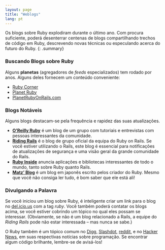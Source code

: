 ```yaml
---
layout: page
title: "Weblogs"
lang: pt
---
```


Os blogs sobre Ruby explodiram durante o último ano. Com procura
suficiente, poderá desenterrar centenas de blogs compartilhando trechos de
código em Ruby, descrevendo novas técnicas ou especulando acerca do
futuro do Ruby.
{: .summary}

### Buscando Blogs sobre Ruby

Alguns **planetas** (agregadores de _feeds_ especializados) tem rodado por
anos. Alguns deles fornecem um conteúdo conveniente:

* [Ruby Corner][4]
* [Planet Ruby][5]
* [PlanetRubyOnRails.com][7]

### Blogs Notáveis

Alguns blogs destacam-se pela frequência e rapidez das suas
atualizações.

* [**O’Reilly Ruby**][8] é um blog de um grupo com tutoriais e entrevistas
  com pessoas interessantes da comunidade.
* [**Riding Rails**][9] é o blog de grupo oficial da equipa do Ruby on
  Rails. Se você estiver utilizando o Rails, este blog é essencial para
  notificações de atualizações de segurança e uma visão geral da
  grande comunidade do Rails.
* [**Ruby Inside**][10] anuncia aplicações e bibliotecas interessantes de
  todo o mundo, tanto sobre Ruby quanto Rails.
* [**Matz’ Blog**][11] é um blog em japonês escrito pelos criador do
  Ruby. Mesmo que você não consiga ler tudo, é bom saber que ele
  está ali!

### Divulgando a Palavra

Se você iniciou um blog sobre Ruby, é inteligente criar um link para o blog
no [del.icio.us][12] com a tag *ruby*. Você também poderá contatar os blogs
acima, se você estiver cobrindo um tópico no qual eles possam se interessar.
(Obviamente, se não é um blog relacionado a Rails, a equipe do *Riding Rails*
pode não estar interessada – mas nunca se sabe.)

O Ruby também é um tópico comum no [Digg][13], [Slashdot][14], [reddit][15],
e no [Hacker News][16], em suas respectivas notícias sobre programação.
Se encontrar algum código brilhante, lembre-se de avisá-los!



[4]: http://rubycorner.com
[5]: http://planetruby.0x42.net/
[7]: http://www.planetrubyonrails.com/
[8]: http://oreillynet.com/ruby/
[9]: http://weblog.rubyonrails.org/
[10]: http://www.rubyinside.com/
[11]: http://www.rubyist.net/~matz/
[12]: http://del.icio.us
[13]: http://digg.com/programming
[14]: http://developers.slashdot.org/
[15]: http://www.reddit.com/r/ruby
[16]: http://news.ycombinator.com/
